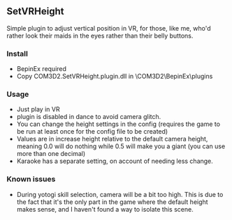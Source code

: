 ## SetVRHeight

Simple plugin to adjust vertical position in VR, for those, like me, who'd rather look their maids in the eyes rather than their belly buttons.

### Install
- BepinEx required
- Copy COM3D2.SetVRHeight.plugin.dll in \COM3D2\BepinEx\plugins

### Usage
- Just play in VR
- plugin is disabled in dance to avoid camera glitch.
- You can change the height settings in the config (requires the game to be run at least once for the config file to be created)
- Values are in increase height relative to the default camera height, meaning 0.0 will do nothing while 0.5 will make you a giant (you can use more than one decimal)
- Karaoke has a separate setting, on account of needing less change.

### Known issues
- During yotogi skill selection, camera will be a bit too high. This is due to the fact that it's the only part in the game where the default height makes sense, and I haven't found a way to isolate this scene.
